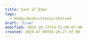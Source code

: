 ```yaml
---
title: East of Eden
tags:
  - Hobby/Books/Status/Shelved
draft: "true"
modified: 2024-10-13T14:51:08-07:00
created: 2024-07-08T04:26:27-07:00
---
```



